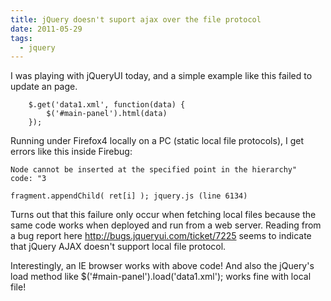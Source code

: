 ```yaml
---
title: jQuery doesn't suport ajax over the file protocol
date: 2011-05-29
tags:
  - jquery
---
```

I was playing with jQueryUI today, and a simple example like this failed to update an page.

        $.get('data1.xml', function(data) {
            $('#main-panel').html(data)
        });

Running under Firefox4 locally on a PC (static local file protocols), I get errors like this inside Firebug:

    
    Node cannot be inserted at the specified point in the hierarchy"  code: "3
    
    fragment.appendChild( ret[i] ); jquery.js (line 6134)
    

Turns out that this failure only occur when fetching local files because the same code works when deployed and run from a web server. Reading from a bug report here http://bugs.jqueryui.com/ticket/7225 seems to indicate that jQuery AJAX doesn't support local file protocol.

Interestingly, an IE browser works with above code! And also the jQuery's load method like $('#main-panel').load('data1.xml'); works fine with local file!